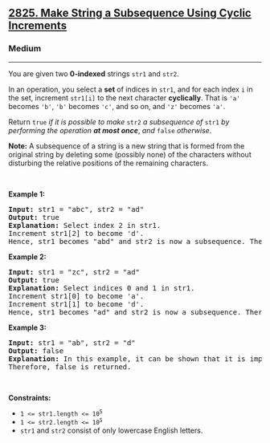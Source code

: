 <h2><a href="https://leetcode.com/problems/make-string-a-subsequence-using-cyclic-increments/">2825. Make String a Subsequence Using Cyclic Increments</a></h2><h3>Medium</h3><hr><div style="user-select: auto;"><p style="user-select: auto;">You are given two <strong style="user-select: auto;">0-indexed</strong> strings <code style="user-select: auto;">str1</code> and <code style="user-select: auto;">str2</code>.</p>

<p style="user-select: auto;">In an operation, you select a <strong style="user-select: auto;">set</strong> of indices in <code style="user-select: auto;">str1</code>, and for each index <code style="user-select: auto;">i</code> in the set, increment <code style="user-select: auto;">str1[i]</code> to the next character <strong style="user-select: auto;">cyclically</strong>. That is <code style="user-select: auto;">'a'</code> becomes <code style="user-select: auto;">'b'</code>, <code style="user-select: auto;">'b'</code> becomes <code style="user-select: auto;">'c'</code>, and so on, and <code style="user-select: auto;">'z'</code> becomes <code style="user-select: auto;">'a'</code>.</p>

<p style="user-select: auto;">Return <code style="user-select: auto;">true</code> <em style="user-select: auto;">if it is possible to make </em><code style="user-select: auto;">str2</code> <em style="user-select: auto;">a subsequence of </em><code style="user-select: auto;">str1</code> <em style="user-select: auto;">by performing the operation <strong style="user-select: auto;">at most once</strong></em>, <em style="user-select: auto;">and</em> <code style="user-select: auto;">false</code> <em style="user-select: auto;">otherwise</em>.</p>

<p style="user-select: auto;"><strong style="user-select: auto;">Note:</strong> A subsequence of a string is a new string that is formed from the original string by deleting some (possibly none) of the characters without disturbing the relative positions of the remaining characters.</p>

<p style="user-select: auto;">&nbsp;</p>
<p style="user-select: auto;"><strong class="example" style="user-select: auto;">Example 1:</strong></p>

<pre style="user-select: auto;"><strong style="user-select: auto;">Input:</strong> str1 = "abc", str2 = "ad"
<strong style="user-select: auto;">Output:</strong> true
<strong style="user-select: auto;">Explanation:</strong> Select index 2 in str1.
Increment str1[2] to become 'd'. 
Hence, str1 becomes "abd" and str2 is now a subsequence. Therefore, true is returned.</pre>

<p style="user-select: auto;"><strong class="example" style="user-select: auto;">Example 2:</strong></p>

<pre style="user-select: auto;"><strong style="user-select: auto;">Input:</strong> str1 = "zc", str2 = "ad"
<strong style="user-select: auto;">Output:</strong> true
<strong style="user-select: auto;">Explanation:</strong> Select indices 0 and 1 in str1. 
Increment str1[0] to become 'a'. 
Increment str1[1] to become 'd'. 
Hence, str1 becomes "ad" and str2 is now a subsequence. Therefore, true is returned.</pre>

<p style="user-select: auto;"><strong class="example" style="user-select: auto;">Example 3:</strong></p>

<pre style="user-select: auto;"><strong style="user-select: auto;">Input:</strong> str1 = "ab", str2 = "d"
<strong style="user-select: auto;">Output:</strong> false
<strong style="user-select: auto;">Explanation:</strong> In this example, it can be shown that it is impossible to make str2 a subsequence of str1 using the operation at most once. 
Therefore, false is returned.</pre>

<p style="user-select: auto;">&nbsp;</p>
<p style="user-select: auto;"><strong style="user-select: auto;">Constraints:</strong></p>

<ul style="user-select: auto;">
	<li style="user-select: auto;"><code style="user-select: auto;">1 &lt;= str1.length &lt;= 10<sup style="user-select: auto;">5</sup></code></li>
	<li style="user-select: auto;"><code style="user-select: auto;">1 &lt;= str2.length &lt;= 10<sup style="user-select: auto;">5</sup></code></li>
	<li style="user-select: auto;"><code style="user-select: auto;">str1</code> and <code style="user-select: auto;">str2</code> consist of only lowercase English letters.</li>
</ul>
</div>